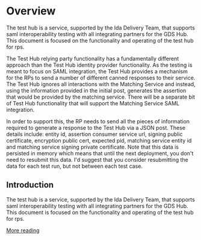 # Overview

The test hub is a service, supported by the Ida Delivery Team, that supports saml interoperability testing with all integrating partners for the GDS Hub.  This document is focused on the functionality and operating of the test hub for rps.

The Test Hub relying party functionality has a fundamentally different approach than the Test Hub identity provider functionality.  As the testing is meant to focus on SAML integration, the Test Hub provides a mechanism for the RPs to send a number of different canned responses to their service.  The Test Hub ignores all interactions with the Matching Service and instead, using the information provided in the initial post, generates the assertion that would be provided by the matching service. There will be a separate bit of Test Hub functionality that will support the Matching Service SAML integration.

In order to support this, the RP needs to send all the pieces of information required to generate a response to the Test Hub via a JSON post.  These details include: entity id, assertion consumer service url, signing public certificate, encryption public cert, expected pid, matching service entity id and matching service signing private certificate.  Note that this data is persisted in memory which means that until the next deployment, you don't need to resubmit this data.  I'd suggest that you consider resubmitting the data for each test run, but not between each test case.

## Introduction

The test hub is a service, supported by the Ida Delivery Team, that supports saml interoperability testing with all integrating partners for the GDS Hub.  This document is focused on the functionality and operating of the test hub for rps.

[More reading](#)
